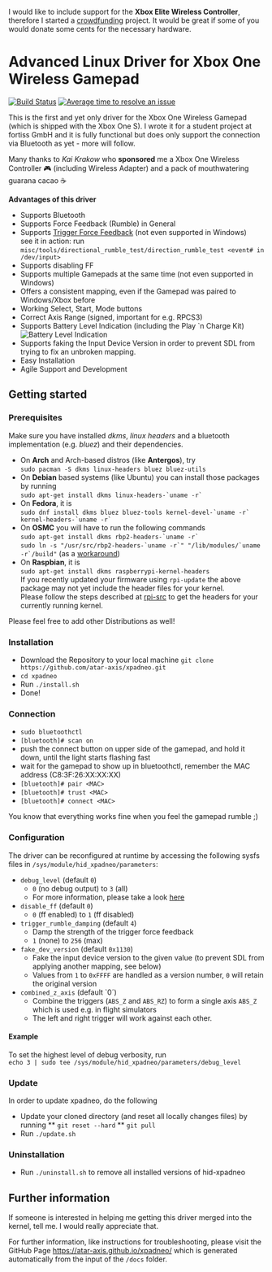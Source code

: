 I would like to include support for the **Xbox Elite Wireless Controller**, therefore I started a [crowdfunding](https://www.leetchi.com/de/Cagnotte/46484080/b73f2096) project. It would be great if some of you would donate some cents for the necessary hardware.


# Advanced Linux Driver for Xbox One Wireless Gamepad

[![Build Status](https://travis-ci.org/atar-axis/xpadneo.svg?branch=master)](https://travis-ci.org/atar-axis/xpadneo)
[![Average time to resolve an issue](http://isitmaintained.com/badge/resolution/atar-axis/xpadneo.svg)](http://isitmaintained.com/project/atar-axis/xpadneo "Average time to resolve an issue")

This is the first and yet only driver for the Xbox One Wireless Gamepad (which is shipped with the Xbox One S). I wrote it for a student project at fortiss GmbH and it is fully functional but does only support the connection via Bluetooth as yet - more will follow.

Many thanks to *Kai Krakow* who **sponsored** me a Xbox One Wireless Controller :video_game: (including Wireless Adapter) and a pack of mouthwatering guarana cacao :coffee:

**Advantages of this driver**
* Supports Bluetooth
* Supports Force Feedback (Rumble) in General
* Supports [Trigger Force Feedback](https://www.youtube.com/watch?v=G4PHupKm2OQ) (not even supported in Windows)  
  see it in action: run `misc/tools/directional_rumble_test/direction_rumble_test <event# in /dev/input>`
* Supports disabling FF
* Supports multiple Gamepads at the same time (not even supported in Windows)
* Offers a consistent mapping, even if the Gamepad was paired to Windows/Xbox before
* Working Select, Start, Mode buttons
* Correct Axis Range (signed, important for e.g. RPCS3)
* Supports Battery Level Indication (including the Play \`n Charge Kit)  
  ![Battery Level Indication](./img/battery_support.png)
* Supports faking the Input Device Version in order to prevent SDL from trying to fix an unbroken mapping.
* Easy Installation
* Agile Support and Development

## Getting started
### Prerequisites
Make sure you have installed *dkms*, *linux headers* and a bluetooth implementation (e.g. *bluez*) and their dependencies.

* On **Arch** and Arch-based distros (like **Antergos**), try  
  `sudo pacman -S dkms linux-headers bluez bluez-utils`  
* On **Debian** based systems (like Ubuntu) you can install those packages by running  
  ``sudo apt-get install dkms linux-headers-`uname -r` ``  
* On **Fedora**, it is  
  ``sudo dnf install dkms bluez bluez-tools kernel-devel-`uname -r` kernel-headers-`uname -r` `` 
* On **OSMC** you will have to run the following commands  
  ``sudo apt-get install dkms rbp2-headers-`uname -r` ``  
  ``sudo ln -s "/usr/src/rbp2-headers-`uname -r`" "/lib/modules/`uname -r`/build"`` (as a [workaround](https://github.com/osmc/osmc/issues/471))
* On **Raspbian**, it is  
  `sudo apt-get install dkms raspberrypi-kernel-headers`  
  If you recently updated your firmware using `rpi-update` the above package may not yet include the header files for your kernel.  
  Please follow the steps described at [rpi-src](https://github.com/notro/rpi-source/wiki) to get the headers for your currently running kernel.  
  
Please feel free to add other Distributions as well!

### Installation
* Download the Repository to your local machine 
  `git clone https://github.com/atar-axis/xpadneo.git`
* `cd xpadneo`
* Run `./install.sh`
* Done!

### Connection
* `sudo bluetoothctl`
* `[bluetooth]# scan on`
* push the connect button on upper side of the gamepad, and hold it down, until the light starts flashing fast
* wait for the gamepad to show up in bluetoothctl, remember the MAC address (C8:3F:26:XX:XX:XX)
* `[bluetooth]# pair <MAC>`
* `[bluetooth]# trust <MAC>`
* `[bluetooth]# connect <MAC>`

You know that everything works fine when you feel the gamepad rumble ;)

### Configuration
The driver can be reconfigured at runtime by accessing the following sysfs
files in `/sys/module/hid_xpadneo/parameters`:

* `debug_level` (default `0`)
  * `0` (no debug output) to `3` (all)
  * For more information, please take a look [here](https://atar-axis.github.io/xpadneo/#debugging)
* `disable_ff` (default `0`)
  * `0` (ff enabled) to `1` (ff disabled)
* `trigger_rumble_damping` (default `4`)
  * Damp the strength of the trigger force feedback
  * `1` (none) to `256` (max)
* `fake_dev_version` (default `0x1130`)
  * Fake the input device version to the given value (to prevent SDL from applying another mapping, see below)
  * Values from `1` to `0xFFFF` are handled as a version number, `0` will retain the original version
* `combined_z_axis` (default `0´)
  * Combine the triggers (`ABS_Z` and `ABS_RZ`) to form a single axis `ABS_Z` which is used e.g. in flight simulators
  * The left and right trigger will work against each other.
  
#### Example
To set the highest level of debug verbosity, run  
`echo 3 | sudo tee /sys/module/hid_xpadneo/parameters/debug_level`

### Update
In order to update xpadneo, do the following
* Update your cloned directory (and reset all locally changes files) by running
** `git reset --hard`
** `git pull`
* Run `./update.sh`

### Uninstallation
* Run `./uninstall.sh` to remove all installed versions of hid-xpadneo

## Further information

If someone is interested in helping me getting this driver merged into the kernel, tell me. I would really appreciate that.

For further information, like instructions for troubleshooting, please visit the GitHub Page https://atar-axis.github.io/xpadneo/ which is generated automatically from the input of the `/docs` folder.
